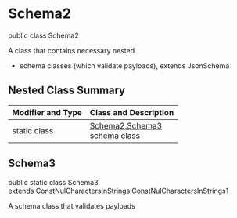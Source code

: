 # Schema2
public class Schema2

A class that contains necessary nested
- schema classes (which validate payloads), extends JsonSchema

## Nested Class Summary
| Modifier and Type | Class and Description |
| ----------------- | ---------------------- |
| static class | [Schema2.Schema3](#schema3)<br> schema class |

## Schema3
public static class Schema3<br>
extends [ConstNulCharactersInStrings.ConstNulCharactersInStrings1](../../../../../../components/schemas/ConstNulCharactersInStrings.md#constnulcharactersinstrings1)

A schema class that validates payloads
